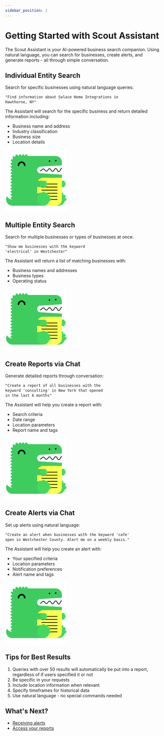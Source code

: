 ```yaml
---
sidebar_position: 1
---
```


# Getting Started with Scout Assistant

The Scout Assistant is your AI-powered business search companion. Using natural language, you can search for businesses, create alerts, and generate reports - all through simple conversation.

## Individual Entity Search

Search for specific businesses using natural language queries:

```
"Find information about Solace Home Integrations in 
Hawthorne, NY"
```

The Assistant will search for the specific business and return detailed information including:
- Business name and address
- Industry classification
- Business size
- Location details

![Individual Search Results](/img/docusaurus.png)

## Multiple Entity Search

Search for multiple businesses or types of businesses at once:

```
"Show me businesses with the keyword 
'electrical' in Westchester"
```

The Assistant will return a list of matching businesses with:
- Business names and addresses
- Business types
- Operating status

![Multiple Search Results](/img/docusaurus.png)

## Create Reports via Chat

Generate detailed reports through conversation:

```
"Create a report of all businesses with the
keyword 'consulting' in New York that opened
in the last 6 months"
```

The Assistant will help you create a report with:
- Search criteria
- Date range
- Location parameters
- Report name and tags

![Report Creation](/img/docusaurus.png)

## Create Alerts via Chat

Set up alerts using natural language:

```
"Create an alert when businesses with the keyword 'cafe' 
open in Westchester County. Alert me on a weekly basis."
```

The Assistant will help you create an alert with:
- Your specified criteria
- Location parameters
- Notification preferences
- Alert name and tags

![Alert Creation](/img/docusaurus.png)

## Tips for Best Results

1. Queries with over 50 results will automatically be put into a report, regardless of if users specified it or not
2. Be specific in your requests
3. Include location information when relevant
4. Specify timeframes for historical data
5. Use natural language - no special commands needed

## What's Next?

- [Receiving alerts](alerts/receiving-alerts.md)
- [Access your reports](reports/view-reports.md)
